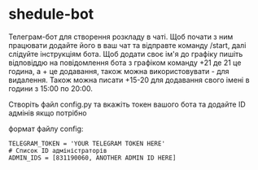 # shedule-bot

Телеграм-бот для створення розкладу в чаті.
Щоб почати з ним працювати додайте його в ваш чат та відправте команду /start, далі слідуйте інструкціям бота.
Щоб додати своє ім'я до графіку пишіть відповіддю на повідомлення бота з графіком команду +21 де 21 це година, 
а + це додавання, також можна використовувати - для видалення.
Також можна писати +15-20 для додавання свого імені в години з 15:00 по 20:00.

Створіть файл config.py та вкажіть токен вашого бота та додайте ID адмінів якщо потрібно

формат файлу config:
```
TELEGRAM_TOKEN = 'YOUR TELEGRAM TOKEN HERE'
# Список ID адміністраторів
ADMIN_IDS = [831190060, ANOTHER ADMIN ID HERE]
```
